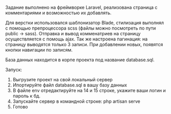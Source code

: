 Задание выполнено на фреймворке Laravel, реализована страница с комментариями и возможностью их добавлять.

Для верстки использовался шаблонизатор Blade, стилизация выполнял с помощью препроцессора scss (файлы можно посмотреть по пути public -> sass). 
Отправка и вывод комменатриев на страницу осуществляется с помощь ajax. Так же настроена пагинация: на страницу выводятся только 3 записи. При добавлении новых, появятся кнопки навигации по записям.

База данных находится в корпе проекта под название database.sql.


Запуск: 
1) Выгрузите проект на свой локальный сервер
2) Ипортируйте файл database.sql в вашу базу данных
3) В файле env отредактируйте на 14 и 15 строке, укажите ваши логин и пароль к бд.
4) Запускайте сервер в командной строке: php artisan serve
5) Готово




